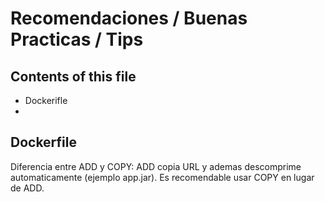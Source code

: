 # Recomendaciones / Buenas Practicas / Tips

## Contents of this file

 - Dockerifle
 - 
## Dockerfile

Diferencia entre ADD y COPY: ADD copia URL y ademas descomprime automaticamente (ejemplo app.jar). Es recomendable usar COPY en lugar de ADD.

